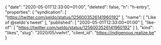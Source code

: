 {
  "date": "2020-05-01T12:33:00+01:00",
  "deleted": false,
  "h": "h-entry",
  "properties": {
    "syndication": [
      "https://twitter.com/seldo/status/1256003526141960192"
    ],
    "name": [
      "Like of @seldo's tweet"
    ],
    "published": [
      "2020-05-01T12:33:00+01:00"
    ],
    "like-of": [
      "https://twitter.com/seldo/status/1256003526141960192"
    ]
  },
  "kind": "likes",
  "slug": "2020/05/vwhrt",
  "client_id": "https://indigenous.realize.be"
}
